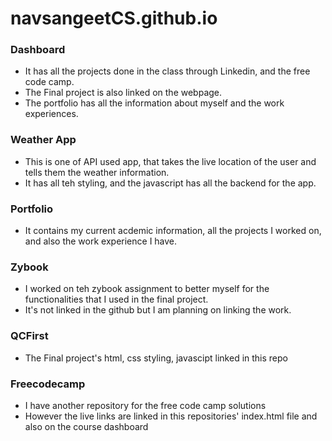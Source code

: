 # navsangeetCS.github.io

### Dashboard
* It has all the projects done in the class through Linkedin, and the free code camp.
* The Final project is also linked on the webpage.
* The portfolio has all the information about myself and the work experiences.

### Weather App
* This is one of API used app, that takes the live location of the user and tells them the weather information.
* It has all teh styling, and the javascript has all the backend for the app.

### Portfolio
* It contains my current acdemic information, all the projects I worked on, and also the work experience I have.

### Zybook
* I worked on teh zybook assignment to better myself for the functionalities that I used in the final project.
* It's not linked in the github but I am planning on linking the work.

### QCFirst
* The Final project's html, css styling, javascipt linked in this repo

### Freecodecamp
* I have another repository for the free code camp solutions 
* However the live links are linked in this repositories' index.html file and also on the course dashboard
